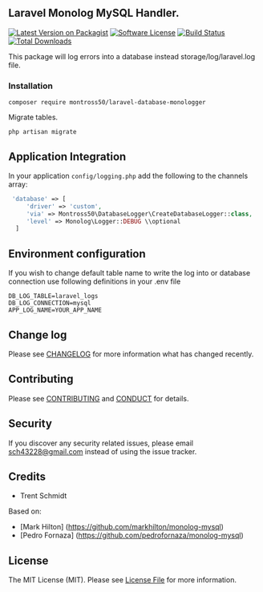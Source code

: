 ## Laravel Monolog MySQL Handler.

[![Latest Version on Packagist][ico-version]](https://packagist.org/packages/montross50/laravel-database-monologger)
[![Software License][ico-license]](LICENSE.md)
[![Build Status](https://img.shields.io/travis/montross50/laravel-database-monologger.svg?branch=master&style=flat-square)](https://travis-ci.org/montross50/laravel-database-monologger)
[![Total Downloads](https://img.shields.io/packagist/dt/montross50/laravel-database-monologger.svg?style=flat-square)](https://packagist.org/packages/montross50/laravel-database-monologger)

This package will log errors into a database instead storage/log/laravel.log file.

### Installation

~~~
composer require montross50/laravel-database-monologger
~~~

Migrate tables.

~~~
php artisan migrate
~~~

## Application Integration

In your application `config/logging.php` add the following to the channels array:

~~~php
 'database' => [
     'driver' => 'custom',
     'via' => Montross50\DatabaseLogger\CreateDatabaseLogger::class,
     'level' => Monolog\Logger::DEBUG \\optional
  ]
~~~

## Environment configuration

If you wish to change default table name to write the log into or database connection use following definitions in your .env file

~~~
DB_LOG_TABLE=laravel_logs
DB_LOG_CONNECTION=mysql
APP_LOG_NAME=YOUR_APP_NAME
~~~

## Change log

Please see [CHANGELOG](CHANGELOG.md) for more information what has changed recently.

## Contributing

Please see [CONTRIBUTING](CONTRIBUTING.md) and [CONDUCT](CONDUCT.md) for details.

## Security

If you discover any security related issues, please email sch43228@gmail.com instead of using the issue tracker.

## Credits

- Trent Schmidt  

Based on:
- [Mark Hilton] (https://github.com/markhilton/monolog-mysql)
- [Pedro Fornaza] (https://github.com/pedrofornaza/monolog-mysql)

## License

The MIT License (MIT). Please see [License File](LICENSE.md) for more information.

[ico-version]: https://img.shields.io/packagist/v/montross50/laravel-database-monologger.svg?style=flat-square
[ico-license]: https://img.shields.io/badge/license-MIT-brightgreen.svg?style=flat-square
[ico-travis]: https://img.shields.io/travis/montross50/laravel-database-monologger/master.svg?style=flat-square
[ico-scrutinizer]: https://img.shields.io/scrutinizer/coverage/g/montross50/laravel-database-monologger.svg?style=flat-square
[ico-code-quality]: https://img.shields.io/scrutinizer/g/montross50/laravel-database-monologger.svg?style=flat-square
[ico-downloads]: https://img.shields.io/packagist/dt/montross50/laravel-database-monologger.svg?style=flat-square

[link-packagist]: https://packagist.org/packages/montross50/laravel-database-monologger
[link-travis]: https://travis-ci.org/montross50/laravel-database-monologger
[link-scrutinizer]: https://scrutinizer-ci.com/g/montross50/laravel-database-monologger/code-structure
[link-code-quality]: https://scrutinizer-ci.com/g/montross50/laravel-database-monologger
[link-downloads]: https://packagist.org/packages/montross50/laravel-database-monologger
[link-author]: https://github.com/montross50
[link-contributors]: ../../contributors




